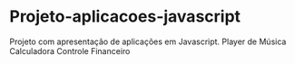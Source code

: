 # Projeto-aplicacoes-javascript
 Projeto com apresentação de aplicações em Javascript.
    Player de Música
    Calculadora
    Controle Financeiro
